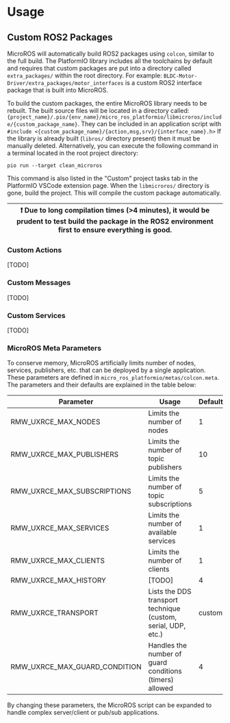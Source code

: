 # Usage
## Custom ROS2 Packages
MicroROS will automatically build ROS2 packages using `colcon`, similar to the full build.
The PlatformIO library includes all the toolchains by default and requires that custom packages are put into a directory called `extra_packages/` within the root directory.
For example: `BLDC-Motor-Driver/extra_packages/motor_interfaces` is a custom ROS2 interface package that is built into MicroROS.

To build the custom packages, the entire MicroROS library needs to be rebuilt.
The built source files will be located in a directory called: `{project_name}/.pio/{env_name}/micro_ros_platformio/libmicroros/include/{custom_package_name}`.
They can be included in an application script with `#include <{custom_package_name}/{action,msg,srv}/{interface_name}.h>`
If the library is already built (`libros/` directory present) then it must be manually deleted.
Alternatively, you can execute the following command in a terminal located in the root project directory:

```
pio run --target clean_microros
```

This command is also listed in the "Custom" project tasks tab in the PlatformIO VSCode extension page.
When the `libmicroros/` directory is gone, build the project.
This will compile the custom package automatically.

| :exclamation:  Due to long compilation times (>4 minutes), it would be prudent to test build the package in the ROS2 environment first to ensure everything is good.  |
|-----------------------------------------------------------------------------------------------------------------------------------------------------------------------|


### Custom Actions
[TODO]

### Custom Messages
[TODO]

### Custom Services
[TODO]

### MicroROS Meta Parameters
To conserve memory, MicroROS artificially limits number of nodes, services, publishers, etc. that can be deployed by a single application.
These parameters are defined in `micro_ros_platformio/metas/colcon.meta`.
The parameters and their defaults are explained in the table below:

| Parameter                     | Usage                                                         | Default
|-------------------------------|---------------------------------------------------------------|----------
| RMW_UXRCE_MAX_NODES           | Limits the number of nodes                                    | 1
| RMW_UXRCE_MAX_PUBLISHERS      | Limits the number of topic publishers                         | 10
| RMW_UXRCE_MAX_SUBSCRIPTIONS   | Limits the number of topic subscriptions                      | 5
| RMW_UXRCE_MAX_SERVICES        | Limits the number of available services                       | 1
| RMW_UXRCE_MAX_CLIENTS         | Limits the number of clients                                  | 1
| RMW_UXRCE_MAX_HISTORY         | [TODO]                                                        | 4
| RMW_UXRCE_TRANSPORT           | Lists the DDS transport technique (custom, serial, UDP, etc.) | custom
| RMW_UXRCE_MAX_GUARD_CONDITION | Handles the number of guard conditions (timers) allowed       | 4

By changing these parameters, the MicroROS script can be expanded to handle complex server/client or pub/sub applications.